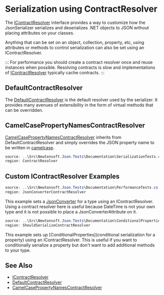﻿# Serialization using ContractResolver

The [IContractResolver](/api/newtonsoft/json/serialization/icontractresolver/) interface provides a way to customize how the JsonSerializer serializes and deserializes .NET objects to JSON without placing attributes on your classes.

Anything that can be set on an object, collection, property, etc, using attributes or methods to control serialization can also be set using an IContractResolver.

:::
For performance you should create a contract resolver once and reuse instances when possible. Resolving contracts is slow and implementations of [IContractResolver](/api/newtonsoft/json/serialization/icontractresolver/) typically cache contracts.
:::

## DefaultContractResolver

The [DefaultContractResolver](/api/newtonsoft/json/serialization/defaultcontractresolver/) is the default resolver used by the serializer. It provides many avenues of extensibility in the form of virtual methods that can be overridden.

## CamelCasePropertyNamesContractResolver

[CamelCasePropertyNamesContractResolver](/api/newtonsoft/json/serialization/camelcasepropertynamescontractresolver/) inherits from DefaultContractResolver and simply overrides the JSON property name to be written in [camelcase](http://en.wikipedia.org/wiki/CamelCase).

```csharp ContractResolver
source: ..\Src\Newtonsoft.Json.Tests\Documentation\SerializationTests.cs
region: ContractResolver
```

## Custom IContractResolver Examples

```csharp Use JsonConverter with IContractResolver
source: ..\Src\Newtonsoft.Json.Tests\Documentation\PerformanceTests.cs
region: JsonConverterContractResolver
```

This example sets a [JsonConverter](/api/newtonsoft/json/jsonconverter/) for a type using an IContractResolver. Using a contract resolver here is useful because DateTime is not your own type and it is not possible to place a JsonConverterAttribute on it.

```csharp Conditional properties with IContractResolver
source: ..\Src\Newtonsoft.Json.Tests\Documentation\ConditionalPropertiesTests.cs
region: ShouldSerializeContractResolver
```

This example sets up [ConditionalProperties](conditional serialization for a property) using an IContractResolver. This is useful if you want to conditionally serialize a property but don't want to add additional methods to your type.

## See Also

- [IContractResolver](/api/newtonsoft/json/serialization/icontractresolver/)
- [DefaultContractResolver](/api/newtonsoft/json/serialization/defaultcontractresolver/)
- [CamelCasePropertyNamesContractResolver](/api/newtonsoft/json/serialization/camelcasepropertynamescontractresolver/)